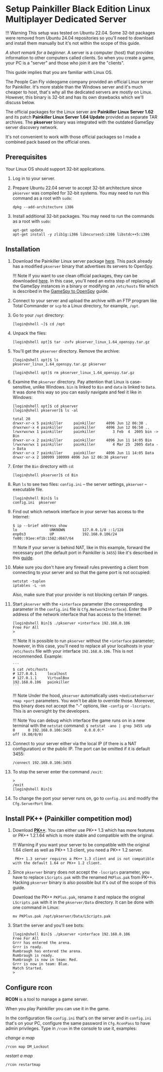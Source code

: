# Setup Painkiller Black Edition Linux Multiplayer Dedicated Server

!!! Warning
    This setup was tested on Ubuntu 22.04. Some 32-bit packages were removed from Ubuntu 24.04 repositories so you'll need to download and install them manually but it's not within the scope of this guide.

*A short remark for a beginner*. A server is a computer (host) that provides information to other computers called clients. So when you create a game, your PC is a "server" and those who join it are the "clients".

This guide implies that you are familiar with Linux OS.

The People Can Fly videogame company provided an official Linux server for Painkiller. It's more stable than the Windows server and it's much cheaper to host, that's why all the dedicated servers are mostly on Linux. However, this binary is 32-bit and has its own drawbacks which we'll discuss below.

The official packages for the Linux server are **Painkiller Linux Server 1.62** and its patch **Painkiller Linux Server 1.64 Update** provided as separate TAR archives. The **pkserver** binary was integrated with the outdated GameSpy server discovery network.

It's not convenient to work with those official packages so I made a combined pack based on the official ones.

## Prerequisites

Your Linux OS should support 32-bit applications.

1. Log in to your server.

2. Prepare Ubuntu 22.04 server to accept 32-bit architecture since `pkserver` was compiled for 32-bit systems. You may need to run this command as a root with `sudo`:

    ```
    dpkg --add-architecture i386
    ```

3. Install additional 32-bit packages. You may need to run the commands as a root with `sudo`:

    ```
    apt-get update
    apt-get install -y zlib1g:i386 libncurses5:i386 libstdc++5:i386
    ```

## Installation

1. Download the Painkiller Linux server package [here](https://www.moddb.com/games/painkiller/downloads/painkiller-linux-server-164-full-openspy). This pack already has a modified `pkserver` binary that advertises its servers to OpenSpy.

    !!! Note
        If you want to use clean official packages, they can be downloaded [here](https://www.patches-scrolls.com/painkiller.php). In this case, you'll need an extra step of replacing all the GameSpy instances in a binary or modifying an `/etc/hosts` file which is described in the [GameSpy to OpenSpy](gamespy-openspy.md) guide.

2. Connect to your server and upload the archive with an FTP program like Total Commander or `scp` to a Linux directory, for example, `/opt`.

3. Go to your `/opt` directory:

    ```
    [login@shell ~]$ cd /opt
    ```

4. Unpack the files:

    ```
    [login@shell opt]$ tar -zxfv pkserver_linux_1.64_openspy.tar.gz
    ```

5. You'll get the `pkserver` directory. Remove the archive:

    ```
    [login@shell opt]$ ls
    pkserver_linux_1.64_openspy.tar.gz pkserver
    ```

    ```
    [login@shell opt]$ rm pkserver_linux_1.64_openspy.tar.gz
    ```

6. Examine the `pkserver` directory. Pay attention that Linux is case-sensitive, unlike Windows. `bin` is linked to `Bin` and `data` is linked to `Data`. It was done this way so you can easily navigate and feel it like in Windows:

    ```
    [login@shell opt]$ cd pkserver
    [login@shell pkserver]$ ls -al

    total 20
    drwxr-xr-x 5 painkiller     painkiller     4096 Jun 12 06:38 .
    drwxrwxr-x 4 painkiller     painkiller     4096 Jun 12 06:50 ..
    lrwxrwxrwx 1 painkiller     painkiller        3 Feb  4  2005 bin -> Bin
    drwxr-xr-x 2 painkiller     painkiller     4096 Jun 11 14:05 Bin
    lrwxrwxrwx 1 painkiller     painkiller        4 Mar 25  2005 data -> Data
    drwxr-xr-x 7 painkiller     painkiller     4096 Jun 11 14:05 Data
    drwxr-xr-x 2 100999 100999 4096 Jun 12 06:38 pkserver

    ```

7. Enter the `Bin` directory with `cd`:

    ```
    [login@shell pkserver]$ cd Bin
    ```

8. Run `ls` to see two files: `config.ini` – the server settings, `pkserver` – executable file.

    ```
    [login@shell Bin]$ ls
    config.ini  pkserver
    ```

9. Find out which network interface in your server has access to the Internet:

    ```
    $ ip --brief address show
    lo               UNKNOWN        127.0.0.1/8 ::1/128
    enp0s3           UP             192.168.0.106/24 fe80::91ee:4f1b:1582:d667/64
    ```

    !!! Note
        If your server is behind NAT, like in this example, forward the necessary port (the default port in Painkiller is `3455`) like it's described in this [guide](router-config.md).

10. Make sure you don't have any firewall rules preventing a client from connecting to your server and so that the game port is not occupied:

    ```
    netstat -tuplen
    iptables -L -vn
    ```

    Also, make sure that your provider is not blocking certain IP ranges.

11. Start `pkserver` with the `+interface` parameter (the corresponding parameter in the `config.ini` file is `Cfg.NetworkInterface`). Enter the IP address of the network interface that has access to the Internet:

    ```
    [login@shell Bin]$ ./pkserver +interface 192.168.0.106
    Free For All
    >

    ```

    !!! Note
        It is possible to run `pkserver` without the `+interface` parameter; however, in this case, you'll need to replace all your localhosts in your `/etc/hosts` file with your interface `192.168.0.106`. This is not recommended. Example:

        ```
        $ cat /etc/hosts
        # 127.0.0.1     localhost
        # 127.0.1.1     VirtualBox
        192.168.0.106   painkiller
        ```

    !!! Note
        Under the hood, `pkserver` automatically uses `+dedicatedserver +map +port` parameters. You won't be able to override those.
        Moreover, this binary does not accept the "-" options, like `-config` or `-lscripts`. This is an oversight by the developers.

    !!! Note
        You can debug which interface the game runs on in a new terminal with the `netstat` command:
        ```
        $ netstat -ano | grep 3455
        udp        0      0 192.168.0.106:3455      0.0.0.0:*                           off (0.00/0/0)
        ```

12. Connect to your server either via the local IP (if there is a NAT configuration) or the public IP. The port can be omitted if it is default 3455:

    ```
    /connect 192.168.0.106:3455
    ```

13. To stop the server enter the command `/exit`:

    ```
    >
    /exit
    [login@shell Bin]$
    ```

14. To change the port your server runs on, go to `config.ini` and modify the `Cfg.ServerPort` line.

## Install PK++ (Painkiller competition mod)

1. Download [**PK++**](https://www.moddb.com/mods/pk). You can either use PK++ 1.3 which has more features or PK++ 1.2.1.64 which is more stable and compatible with the original.

    !!! Warning
        if you want your server to be compatible with the original 1.64 client as well as PK++ 1.3 client, you need a PK++ 1.2 server.

        PK++ 1.3 server requires a PK++ 1.3 client and is not compatible with the default 1.64 or PK++ 1.2 client.

2. Since `pkserver` binary does not accept the `-lscripts` parameter, you have to replace `LScripts.pak` with the renamed `PKPlus.pak` from PK++. Hacking `pkserver` binary is also possible but it's out of the scope of this guide. 

    Download the PK++ `PKPlus.pak`, rename it and replace the original `LScripts.pak` with it in the `pkserver/Data` directory. It can be done with one command in Linux:

    ```
    mv PKPlus.pak /opt/pkserver/Data/LScripts.pak
    ```

3. Start the server and you'll see bots:

    ```
    [login@shell Bin]$ ./pkserver +interface 192.168.0.106
    Free For All
    Grrr has entered the arena.
    Grrr is ready.
    Rumbraugh has entered the arena.
    Rumbraugh is ready.
    Rumbraugh is now in team: Red.
    Grrr is now in team: Blue.
    Match Started.
    >

    ```

## Configure rcon

**RCON** is a tool to manage a game server.

When you play Painkiller you can use it in the game.

In the configuration file `config.ini` that's on the server and in `config.ini` that's on your PC, configure the same password in `Cfg.RconPass` to have admin privileges. Type in `/rcon` in the console to use it, examples:

*change a map*
```
/rcon map DM_Lockout
```

*restart a map*
```
/rcon restartmap
```
